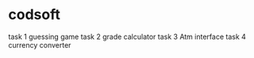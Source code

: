 # codsoft
task 1 guessing game 
task 2 grade calculator 
task 3 Atm interface
task 4 currency converter
